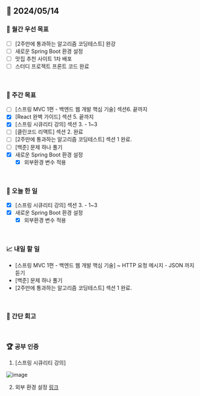## 📅 2024/05/14

### 🚀 월간 우선 목표

- [ ] [2주만에 통과하는 알고리즘 코딩테스트] 완강
- [ ] 새로운 Spring Boot 환경 설정
- [ ] 맛집 추천 사이트 1차 배포
- [ ] 스터디 프로젝트 프론트 코드 완료

<br />

### 👏 주간 목표

- [ ] [스프링 MVC 1편 - 백엔드 웹 개발 핵심 기술] 섹션6. 끝까지
- [x] [React 완벽 가이드] 섹션 5. 끝까지
- [x] [스프링 시큐리티 강의] 섹션 3. - 1~3
- [ ] [클린코드 리액트] 섹션 2. 완료
- [ ] [2주만에 통과하는 알고리즘 코딩테스트] 섹션 1 완료.
- [ ] [백준] 문제 하나 풀기
- [x] 새로운 Spring Boot 환경 설정
  - [x] 외부환경 변수 적용

<br />

### 💯 오늘 한 일

- [x] [스프링 시큐리티 강의] 섹션 3. - 1~3
- [x] 새로운 Spring Boot 환경 설정
  - [x] 외부환경 변수 적용

<br />

### 📈 내일 할 일

- [스프링 MVC 1편 - 백엔드 웹 개발 핵심 기술] ~ HTTP 요청 메시지 - JSON 까지 듣기
- [백준] 문제 하나 풀기
- [2주만에 통과하는 알고리즘 코딩테스트] 섹션 1 완료.

<br />

### 🤔 간단 회고

<br />

### 🏆 공부 인증

1. [스프링 시큐리티 강의]

![image](https://github.com/suld2495/TIL/assets/42727909/3af87375-a795-43a8-8254-005c93e4936a)

2. 외부 환경 설정
   [링크](../../../Spring/basic/환경%20설정.md)
